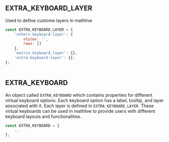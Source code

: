 ## EXTRA_KEYBOARD_LAYER

Used to define custome layers in mathlive

```javascript
const EXTRA_KEYBOARD_LAYER = {
    'others-keyboard-layer': {
        styles: '',
        rows: []
    },
    'matrix-keyboard-layer': {},
    'extra-keyboard-layer': {},
};
                
```

## EXTRA_KEYBOARD

An object called `EXTRA_KEYBOARD` which contains properties for different
virtual keyboard options. Each keyboard option has a label, tooltip, and layer associated with it.
Each layer is defined in `EXTRA_KEYBOARD_LAYER`.
These virtual keyboards can be used in mathlive to provide users with different keyboard
layouts and functionalities.

```javascript
const EXTRA_KEYBOARD = {
    ...
};
                
```

